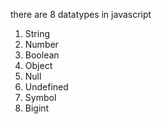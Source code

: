 
there are 8 datatypes in javascript 

1. String
2. Number
3. Boolean 
4. Object
5. Null
6. Undefined 
7. Symbol
8. Bigint

